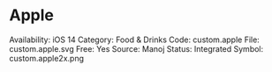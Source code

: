 # Apple

Availability: iOS 14
Category: Food & Drinks
Code: custom.apple
File: custom.apple.svg
Free: Yes
Source: Manoj
Status: Integrated
Symbol: custom.apple2x.png